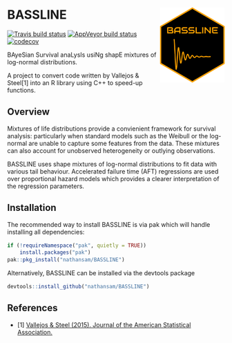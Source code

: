 # BASSLINE  <img src="man/figures/sticker.svg" align="right" width="150" />

 <!-- badges: start -->
  [![Travis build status](https://travis-ci.org/nathansam/BASSLINE.svg?branch=master)](https://travis-ci.org/nathansam/BASSLINE)
   [![AppVeyor build status](https://ci.appveyor.com/api/projects/status/github/nathansam/SMLN?branch=master&svg=true)](https://ci.appveyor.com/project/nathansam/SMLN)
  [![codecov](https://codecov.io/gh/nathansam/BASSLINE/branch/master/graph/badge.svg)](https://codecov.io/gh/nathansam/SMLN)
  <!-- badges: end -->

BAyeSian Survival anaLysIs usiNg shapE mixtures of log-normal distributions.

A project to convert code written by Vallejos & Steel[1] into an R library using C++ to speed-up functions.  

## Overview

Mixtures of life distributions provide a convienient framework for survival analysis: particularly when standard models such as the Weibull or the log-normal are unable to capture some features from the data. These mixtures can also account for unobserved heterogeneity or outlying observations.  

BASSLINE uses shape mixtures of log-normal distributions to fit data with various tail behaviour. Accelerated failure time (AFT) regressions are used over proportional hazard models which provides a clearer interpretation of the regression parameters.  


## Installation

The recommended way to install BASSLINE is via pak which will handle installing all dependencies: 
```R
if (!requireNamespace("pak", quietly = TRUE))
    install.packages("pak")
pak::pkg_install("nathansam/BASSLINE")
```

Alternatively, BASSLINE can be installed via the devtools package

```R
devtools::install_github("nathansam/BASSLINE")
```

## References 
- [1] <a href="http://dx.doi.org/10.1080/01621459.2014.923316">Vallejos & Steel (2015). Journal of the American Statistical Association. </a>
